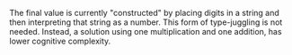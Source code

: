 The final value is currently "constructed" by placing digits in a string and
then interpreting that string as a number. This form of type-juggling is not
needed. Instead, a solution using one multiplication and one addition, has
lower cognitive complexity.
